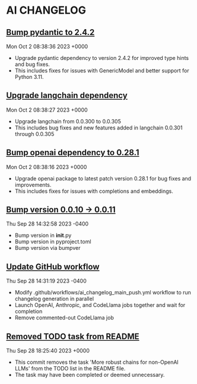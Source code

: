 # AI CHANGELOG
## [Bump pydantic to 2.4.2](https://github.com/joshuasundance-swca/ai_changelog/commit/0fb3a28fe832c7194073270dca51597c9894e689)
Mon Oct 2 08:38:36 2023 +0000
- Upgrade pydantic dependency to version 2.4.2 for improved type hints and bug fixes.
- This includes fixes for issues with GenericModel and better support for Python 3.11.
## [Upgrade langchain dependency](https://github.com/joshuasundance-swca/ai_changelog/commit/cd7606d9f794816c90a5e582be8e56a574491e40)
Mon Oct 2 08:38:27 2023 +0000
- Upgrade langchain from 0.0.300 to 0.0.305
- This includes bug fixes and new features added in langchain 0.0.301 through 0.0.305
## [Bump openai dependency to 0.28.1](https://github.com/joshuasundance-swca/ai_changelog/commit/8e28e72c875302ba17e62b8b34da7b214970ad89)
Mon Oct 2 08:38:16 2023 +0000
- Upgrade openai package to latest patch version 0.28.1 for bug fixes and improvements.
- This includes fixes for issues with completions and embeddings.
## [Bump version 0.0.10 -> 0.0.11](https://github.com/joshuasundance-swca/ai_changelog/commit/1a15c0ebe991cbc32d5a01ab0e9ee949a2d201bf)
Thu Sep 28 14:32:58 2023 -0400
- Bump version in __init__.py
- Bump version in pyproject.toml
- Bump version via bumpver
## [Update GitHub workflow](https://github.com/joshuasundance-swca/ai_changelog/commit/2478280647ca2d5e865254b76ed0df71bf585b8d)
Thu Sep 28 14:31:19 2023 -0400
- Modify .github/workflows/ai_changelog_main_push.yml workflow to run changelog generation in parallel
- Launch OpenAI, Anthropic, and CodeLlama jobs together and wait for completion
- Remove commented-out CodeLlama job
## [Removed TODO task from README](https://github.com/joshuasundance-swca/ai_changelog/commit/a72e1649321d42f27645b6a42d50a6aebe289e97)
Thu Sep 28 18:25:40 2023 +0000
- This commit removes the task 'More robust chains for non-OpenAI LLMs' from the TODO list in the README file.
- The task may have been completed or deemed unnecessary.